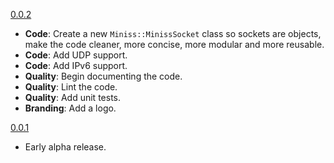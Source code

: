 [0.0.2](https://github.com/noraj/miniss/releases/tag/0.0.2)

- **Code**: Create a new `Miniss::MinissSocket` class so sockets are objects, make the code cleaner, more concise, more modular and more reusable.
- **Code**: Add UDP support.
- **Code**: Add IPv6 support.
- **Quality**: Begin documenting the code.
- **Quality**: Lint the code.
- **Quality**: Add unit tests.
- **Branding**: Add a logo.

[0.0.1](https://github.com/noraj/miniss/releases/tag/0.0.1)

- Early alpha release.
